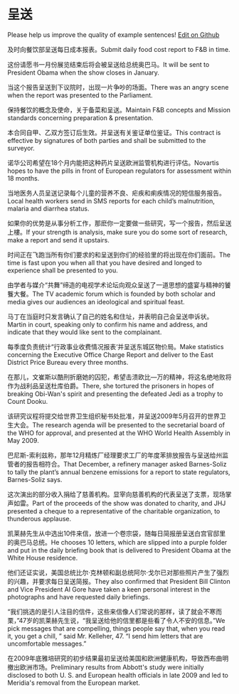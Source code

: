 # 呈送

Please help us improve the quality of example sentences! [Edit on Github](https://github.com/jiyushe/jiyu-example-sentence-source/blob/main/chinese/chengsong.md)

<p><span class="chinese">及时向餐饮部呈送每日成本报表。</span><span class="english">Submit daily food cost report to F&B in time.</span></p>

<p><span class="chinese">这份请愿书一月份展览结束后将会被呈送给总统奥巴马。</span><span class="english">It will be sent to President Obama when the show closes in January.</span></p>

<p><span class="chinese">当这个报告呈送到下议院时，出现一片争吵的场面。</span><span class="english">There was an angry scene when the report was presented to the Parliament.</span></p>

<p><span class="chinese">保持餐饮的概念及使命，关于备菜和呈送。</span><span class="english">Maintain F&B concepts and Mission standards concerning preparation & presentation.</span></p>

<p><span class="chinese">本合同自甲、乙双方签订后生效。并呈送有关鉴证单位鉴证。</span><span class="english">This contract is effective by signatures of both parties and shall be submitted to the surveyor.</span></p>

<p><span class="chinese">诺华公司希望在18个月内能把这种药片呈送欧洲监管机构进行评估。</span><span class="english">Novartis hopes to have the pills in front of European regulators for assessment within 18 months.</span></p>

<p><span class="chinese">当地医务人员呈送记录每个儿童的营养不良、疟疾和痢疾情况的短信服务报告。</span><span class="english">Local health workers send in SMS reports for each child’s malnutrition, malaria and diarrhea status.</span></p>

<p><span class="chinese">如果你的优势是从事分析工作，那麽你一定要做一些研究，写一个报告，然后呈送上樓。</span><span class="english">If your strength is analysis, make sure you do some sort of research, make a report and send it upstairs.</span></p>

<p><span class="chinese">时间正在飞跑当所有你们要求的和呈送到你们的经验里的将出现在你们面前。</span><span class="english">The time is fast upon you when all that you have desired and longed to experience shall be presented to you.</span></p>

<p><span class="chinese">由学者与媒介“共舞”缔造的电视学术论坛向观众呈送了一道思想的盛宴与精神的饕餮大餐。</span><span class="english">The TV academic forum which is founded by both scholar and media gives our audiences an ideological and spiritual feast.</span></p>

<p><span class="chinese">马丁在当庭时只发言确认了自己的姓名和住址，并表明自己会呈送申诉状。</span><span class="english">Martin in court, speaking only to confirm his name and address, and indicate that they would like sent to the complainant.</span></p>

<p><span class="chinese">每季度负责统计“行政事业收费情况报表‘并呈送东城区物价局。</span><span class="english">Make statistics concerning the Executive Office Charge Report and deliver to the East District Price Bureau every three months.</span></p>

<p><span class="chinese">在那儿，文崔斯以酷刑折磨她的囚犯，希望击溃欧比—万的精神，将这名绝地败将作为战利品呈送杜库伯爵。</span><span class="english">There, she tortured the prisoners in hopes of breaking Obi-Wan's spirit and presenting the defeated Jedi as a trophy to Count Dooku.</span></p>

<p><span class="chinese">该研究议程将提交给世界卫生组织秘书处批准，并呈送2009年5月召开的世界卫生大会。</span><span class="english">The research agenda will be presented to the secretarial board of the WHO for approval, and presented at the WHO World Health Assembly in May 2009.</span></p>

<p><span class="chinese">巴尼斯-索利兹称，那年12月精炼厂经理要求工厂的年度苯排放报告与呈送给州监管者的报告相符合。</span><span class="english">That December, a refinery manager asked Barnes-Soliz to tally the plant’s annual benzene emissions for a report to state regulators, Barnes-Soliz says.</span></p>

<p><span class="chinese">这次演出的部分收入捐给了慈善机构。显宰向慈善机构的代表呈送了支票，现场掌声如雷。</span><span class="english">Part of the proceeds of the show was donated to charity, and JHJ presented a cheque to a representative of the charitable organization, to thunderous applause.</span></p>

<p><span class="chinese">凯莱赫先生从中选出10件来信，放进一个卷宗袋，随每日简报册呈送白宫官邸里的奥巴马总统。</span><span class="english">He chooses 10 letters, which are slipped into a purple folder and put in the daily briefing book that is delivered to President Obama at the White House residence.</span></p>

<p><span class="chinese">他们还证实说，美国总统比尔·克林顿和副总统阿尔·戈尔已对那些照片产生了强烈的兴趣，并要求每日呈送简报。</span><span class="english">They also confirmed that President Bill Clinton and Vice President Al Gore have taken a keen personal interest in the photographs and have requested daily briefings.</span></p>

<p><span class="chinese">“我们挑选的是引人注目的信件，这些来信像人们常说的那样，读了就会不寒而栗，”47岁的凯莱赫先生说，“我呈送给他的信里都是些看了令人不安的信息。”</span><span class="english">We pick messages that are compelling, things people say that, when you read it, you get a chill, ” said Mr. Kelleher, 47. “I send him letters that are uncomfortable messages.”</span></p>

<p><span class="chinese">在2009年底雅培研究的初步结果最初呈送给美国和欧洲健康机构，导致西布曲明撤出欧洲市场。</span><span class="english">Preliminary results from Abbott's study were initially disclosed to both U. S. and European health officials in late 2009 and led to Meridia's removal from the European market.</span></p>

